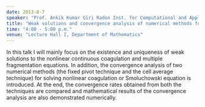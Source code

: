 ```yaml
---
date: 2013-8-7
speaker: "Prof. Ankik Kumar Giri Radon Inst. for Computational and Applied Mathematics (RICAM), Austria"
title: "Weak solutions and convergence analysis of numerical methods for coagulation-fragmentation equations"
time: "4:00 - 5:00 p.m."
venue: "Lecture Hall I, Department of Mathematics"
---
```

In this talk I will mainly focus on the existence and uniqueness
of weak solutions to the nonlinear continuous coagulation and multiple
fragmentation equations. In addition, the convergence analysis of two
numerical methods (the fixed pivot technique and the cell average
technique) for solving nonlinear coagulation or Smoluchowski equation
is introduced. At the end, the convergence rates obtained from both the
techniques are compared and mathematical results of the convergence
analysis are also demonstrated numerically.
